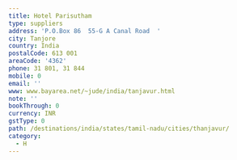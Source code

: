 ```yaml
---
title: Hotel Parisutham
type: suppliers
address: 'P.O.Box 86  55-G A Canal Road  '
city: Tanjore
country: India
postalCode: 613 001
areaCode: '4362'
phone: 31 801, 31 844
mobile: 0
email: ''
www: www.bayarea.net/~jude/india/tanjavur.html
note: ''
bookThrough: 0
currency: INR
gstType: 0
path: /destinations/india/states/tamil-nadu/cities/thanjavur/
category:
  - H
---
```


